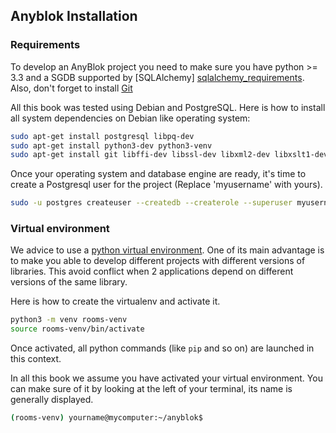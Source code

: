 ## Anyblok Installation


### Requirements

To develop an AnyBlok project you need to make sure you have
python >= 3.3 and a SGDB supported by [SQLAlchemy]
[sqlalchemy_requirements]. Also, don't forget to install [Git][git]

All this book was tested using Debian and PostgreSQL. Here is how to install all
system dependencies on Debian like operating system:

```bash
sudo apt-get install postgresql libpq-dev
sudo apt-get install python3-dev python3-venv
sudo apt-get install git libffi-dev libssl-dev libxml2-dev libxslt1-dev libyaml-dev zlib1g-dev
```

Once your operating system and database engine are ready, it's time to create
a Postgresql user for the project (Replace 'myusername' with yours).

```bash
sudo -u postgres createuser --createdb --createrole --superuser myusername
```

### Virtual environment

We advice to use a [python virtual environment](
https://docs.python.org/3/tutorial/venv.html). One of its main advantage
is to make you able to develop different projects with different
versions of libraries. This avoid conflict when 2 applications depend on
different versions of the same library.

Here is how to create the virtualenv and activate it.

```bash
python3 -m venv rooms-venv
source rooms-venv/bin/activate
```

Once activated, all python commands (like ``pip`` and so on) are launched in
this context.

In all this book we assume you have activated your virtual environment. You can
make sure of it by looking at the left of your terminal, 
its name is generally displayed.

```bash
(rooms-venv) yourname@mycomputer:~/anyblok$ 
```

[sqlalchemy_requirements]: http://docs.sqlalchemy.org/en/latest
[git]: https://git-scm.com/
